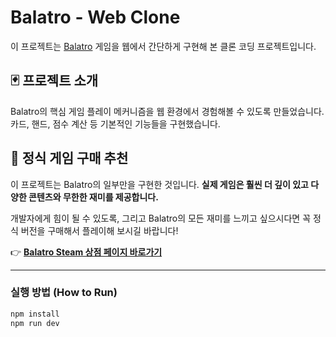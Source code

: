 # Balatro - Web Clone

이 프로젝트는 [Balatro](https://store.steampowered.com/app/2379780/Balatro/) 게임을 웹에서 간단하게 구현해 본 클론 코딩 프로젝트입니다.

## 🃏 프로젝트 소개

Balatro의 핵심 게임 플레이 메커니즘을 웹 환경에서 경험해볼 수 있도록 만들었습니다.
카드, 핸드, 점수 계산 등 기본적인 기능들을 구현했습니다.

## 📢 정식 게임 구매 추천

이 프로젝트는 Balatro의 일부만을 구현한 것입니다.
**실제 게임은 훨씬 더 깊이 있고 다양한 콘텐츠와 무한한 재미를 제공합니다.**

개발자에게 힘이 될 수 있도록, 그리고 Balatro의 모든 재미를 느끼고 싶으시다면 꼭 정식 버전을 구매해서 플레이해 보시길 바랍니다!

👉 **[Balatro Steam 상점 페이지 바로가기](https://store.steampowered.com/app/2379780/Balatro/)**

---

### 실행 방법 (How to Run)

```bash
npm install
npm run dev
```